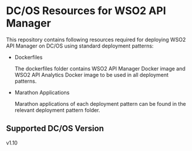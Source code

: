 # DC/OS Resources for WSO2 API Manager

This repository contains following resources required for deploying WSO2 API Manager on DC/OS using standard deployment patterns:

- Dockerfiles

  The dockerfiles folder contains WSO2 API Manager Docker image and WSO2 API Analytics Docker image to be used in all deployment patterns.

- Marathon Applications

  Marathon applications of each deployment pattern can be found in the relevant deployment pattern folder.

## Supported DC/OS Version
v1.10
